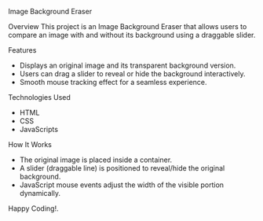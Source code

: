 Image Background Eraser

Overview
This project is an Image Background Eraser that allows users to compare an image with and without its background using a draggable slider.

Features
* Displays an original image and its transparent background version.
* Users can drag a slider to reveal or hide the background interactively.
* Smooth mouse tracking effect for a seamless experience.

Technologies Used

* HTML 
* CSS 
* JavaScripts

How It Works
* The original image is placed inside a container.
* A slider (draggable line) is positioned to reveal/hide the original background.
* JavaScript mouse events adjust the width of the visible portion dynamically.

Happy Coding!.